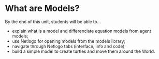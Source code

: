 # What are Models?

By the end of this unit, students will be able to...

- explain what is a model and differenciate equation models from agent models;
- use Netlogo for opening models from the models library;
- navigate through Netlogo tabs (interface, info and code);
- build a simple model to create turtles and move them around the World.